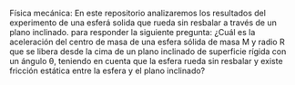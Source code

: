 Física mecánica:
En este repositorio analizaremos los resultados del experimento de una esferá solida que rueda sin resbalar a través de un plano inclinado.
para responder la siguiente pregunta: ¿Cuál es la aceleración del centro de masa de una esfera sólida de masa M y radio R que se libera desde la cima de un plano inclinado de superficie rígida con un ángulo θ, teniendo en cuenta que la esfera rueda sin resbalar y existe fricción estática entre la esfera y el plano inclinado?

